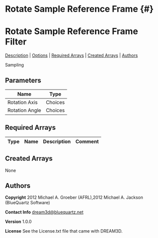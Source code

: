 
Rotate Sample Reference Frame {#}
======
<h1 class="pHeading1">Rotate Sample Reference Frame Filter</h1>
<p class="pCellBody">
<a href="../SamplingFilters/RotateSampleRefFrame.html#wp2">Description</a>
| <a href="../SamplingFilters/RotateSampleRefFrame.html#wp3">Options</a>
| <a href="../SamplingFilters/RotateSampleRefFrame.html#wp4">Required Arrays</a>
| <a href="../SamplingFilters/RotateSampleRefFrame.html#wp5">Created Arrays</a>
| <a href="../SamplingFilters/RotateSampleRefFrame.html#wp1">Authors</a> 

Sampling


## Parameters ##

| Name | Type |
|------|------|
| Rotation Axis | Choices |
| Rotation Angle | Choices |

## Required Arrays ##

| Type | Name | Description | Comment |
|------|------|-------------|---------|
## Created Arrays ##
None

## Authors ##

**Copyright** 2012 Michael A. Groeber (AFRL),2012 Michael A. Jackson (BlueQuartz Software)

**Contact Info** dream3d@bluequartz.net

**Version** 1.0.0

**License**  See the License.txt file that came with DREAM3D.



